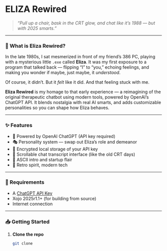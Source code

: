 # ELIZA Rewired

> *“Pull up a chair, bask in the CRT glow, and chat like it’s 1988 — but with 2025 smarts.”*

---

### 🧠 What is Eliza Rewired?

In the late 1980s, I sat mesmerized in front of my friend’s 386 PC, playing with a mysterious little `.exe` called **Eliza**. It was my first exposure to a program that talked back — flipping “I” to “you,” echoing feelings, and making you wonder if maybe, just maybe, it *understood*.

Of course, it didn’t. But it *felt* like it did. And that feeling stuck with me.

**Eliza Rewired** is my homage to that early experience — a reimagining of the original therapeutic chatbot using modern tools, powered by OpenAI’s ChatGPT API. It blends nostalgia with real AI smarts, and adds customizable personalities so you can shape how Eliza behaves.

---

### ✨ Features

- 🧠 Powered by OpenAI ChatGPT (API key required)
- 🎭 Personality system — swap out Eliza’s role and demeanor
- 💾 Encrypted local storage of your API key
- 💬 Scrollable chat transcript interface (like the old CRT days)
- 📜 ASCII intro and startup flair
- 👴 Retro spirit, modern tech

---

### 🔧 Requirements

- A [ChatGPT API Key](https://platform.openai.com/account/api-keys)
- Xojo 2025r1.1+ (for building from source)
- Internet connection

---

### 📥 Getting Started

1. **Clone the repo**  
   ```bash
   git clone
